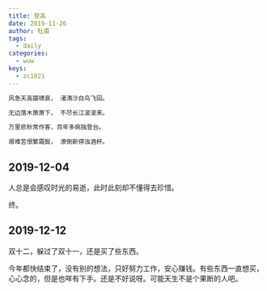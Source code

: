 ```yaml
---
title: 登高
date: 2019-11-26
author: 杜甫
tags:
  - daily
categories:
  - wuw
keys:
  - zc1021
---
```




```txt
风急天高猿啸哀， 渚清沙白鸟飞回。

无边落木萧萧下， 不尽长江滚滚来。

万里悲秋常作客，百年多病独登台。

艰难苦恨繁霜鬓， 潦倒新停浊酒杯。
```

## 2019-12-04

人总是会感叹时光的易逝，此时此刻却不懂得去珍惜。

终。

## 2019-12-12

双十二，躲过了双十一，还是买了些东西。

今年都快结束了，没有别的想法，只好努力工作，安心赚钱。有些东西一直想买，心心念的，但是也咩有下手。还是不好说呀。可能天生不是个果断的人吧。

